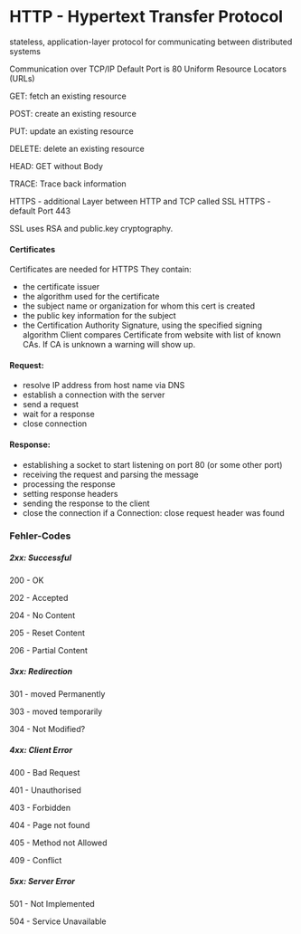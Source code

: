 # HTTP - Hypertext Transfer Protocol

stateless, application-layer protocol for communicating between distributed systems

Communication over TCP/IP
Default Port is 80
Uniform Resource Locators (URLs)


GET: fetch an existing resource

POST: create an existing resource

PUT: update an existing resource

DELETE: delete an existing resource

HEAD: GET without Body

TRACE: Trace back information

HTTPS - additional Layer between HTTP and TCP called SSL
HTTPS - default Port 443

SSL uses RSA and public.key cryptography.

#### Certificates
Certificates are needed for HTTPS
They contain:
* the certificate issuer
* the algorithm used for the certificate
* the subject name or organization for whom this cert is created
* the public key information for the subject
* the Certification Authority Signature, using the specified signing algorithm
Client compares Certificate from website with list of known CAs. If CA is unknown a warning will show up.

#### Request:
* resolve IP address from host name via DNS
* establish a connection with the server
* send a request
* wait for a response
* close connection


#### Response:
* establishing a socket to start listening on port 80 (or some other port)
* receiving the request and parsing the message
* processing the response
* setting response headers
* sending the response to the client
* close the connection if a Connection: close request header was found


### Fehler-Codes
##### 2xx: Successful

200 - OK

202 - Accepted

204 - No Content

205 - Reset Content

206 - Partial Content

##### 3xx: Redirection

301 - moved Permanently

303 - moved temporarily

304 - Not Modified?

##### 4xx: Client Error

400 - Bad Request

401 - Unauthorised

403 - Forbidden

404 - Page not found

405 - Method not Allowed

409 - Conflict


##### 5xx: Server Error

501 - Not Implemented

504 - Service Unavailable 
